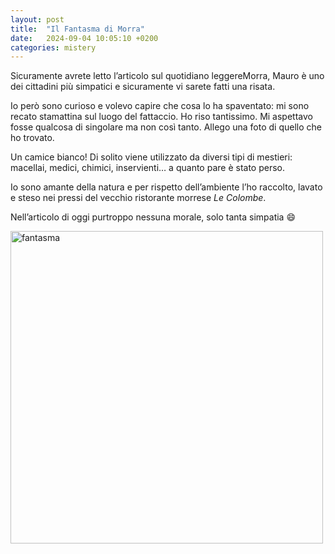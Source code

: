```yaml
---
layout: post
title:  "Il Fantasma di Morra"
date:   2024-09-04 10:05:10 +0200
categories: mistery
---
```

Sicuramente avrete letto l’articolo sul quotidiano leggereMorra, Mauro è uno dei cittadini più simpatici e sicuramente vi sarete fatti una risata.

Io però sono curioso e volevo capire che cosa lo ha spaventato: mi sono recato stamattina sul luogo del fattaccio. Ho riso tantissimo. Mi aspettavo fosse qualcosa di singolare ma non così tanto. Allego una foto di quello che ho trovato.

Un camice bianco! Di solito viene utilizzato da diversi tipi di mestieri: macellai, medici, chimici, inservienti… a quanto pare è stato perso. 

Io sono amante della natura e per rispetto dell’ambiente l’ho raccolto, lavato e steso nei pressi del vecchio ristorante morrese *Le Colombe*.

Nell’articolo di oggi purtroppo nessuna morale, solo tanta simpatia 😄



<img src="https://frapiocov.github.io/leggere-morra/assets/images/fantasma_giorno.png" alt="fantasma" width="500"/>